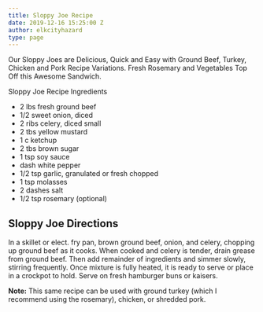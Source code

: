 ```yaml
---
title: Sloppy Joe Recipe
date: 2019-12-16 15:25:00 Z
author: elkcityhazard
type: page
---
```


Our Sloppy Joes are Delicious, Quick and Easy with Ground Beef, Turkey, Chicken and Pork Recipe Variations. Fresh Rosemary and Vegetables Top Off this Awesome Sandwich.

Sloppy Joe Recipe Ingredients</h2> 

  * 2 lbs fresh ground beef
  * 1/2 sweet onion, diced
  * 2 ribs celery, diced small
  * 2 tbs yellow mustard
  * 1 c ketchup
  * 2 tbs brown sugar
  * 1 tsp soy sauce
  * dash white pepper
  * 1/2 tsp garlic, granulated or fresh chopped
  * 1 tsp molasses
  * 2 dashes salt
  * 1/2 tsp rosemary (optional)

## Sloppy Joe Directions

In a skillet or elect. fry pan, brown ground beef, onion, and celery, chopping up ground beef as it cooks. When cooked and celery is tender, drain grease from ground beef. Then add remainder of ingredients and simmer slowly, stirring frequently. Once mixture is fully heated, it is ready to serve or place in a crockpot to hold. Serve on fresh hamburger buns or kaisers.

**Note:** This same recipe can be used with ground turkey (which I recommend using the rosemary), chicken, or shredded pork.